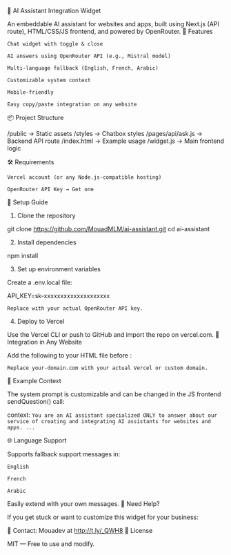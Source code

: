 🧠 AI Assistant Integration Widget

An embeddable AI assistant for websites and apps, built using Next.js (API route), HTML/CSS/JS frontend, and powered by OpenRouter.
🚀 Features

    Chat widget with toggle & close

    AI answers using OpenRouter API (e.g., Mistral model)

    Multi-language fallback (English, French, Arabic)

    Customizable system context

    Mobile-friendly

    Easy copy/paste integration on any website

📦 Project Structure

/public            → Static assets
/styles            → Chatbox styles
/pages/api/ask.js  → Backend API route
/index.html        → Example usage
/widget.js         → Main frontend logic

🛠 Requirements

    Vercel account (or any Node.js-compatible hosting)

    OpenRouter API Key → Get one

🔧 Setup Guide
1. Clone the repository

git clone https://github.com/MouadMLM/ai-assistant.git
cd ai-assistant

2. Install dependencies

npm install

3. Set up environment variables

Create a .env.local file:

API_KEY=sk-xxxxxxxxxxxxxxxxxxxx

    Replace with your actual OpenRouter API key.

4. Deploy to Vercel

Use the Vercel CLI or push to GitHub and import the repo on vercel.com.
🧩 Integration in Any Website

Add the following to your HTML file before </body>:

<!-- Include the AI Assistant Widget -->
<link rel="stylesheet" href="https://your-domain.com/styles/chatbox.css" />
<div id="chat-box-wrapper">
  <!-- Chatbox will be injected here -->
</div>
<script src="https://your-domain.com/widget.js" defer></script>

    Replace your-domain.com with your actual Vercel or custom domain.

🧪 Example Context

The system prompt is customizable and can be changed in the JS frontend sendQuestion() call:

context: `You are an AI assistant specialized ONLY to answer about our service of creating and integrating AI assistants for websites and apps. ...`

🌐 Language Support

Supports fallback support messages in:

    English

    French

    Arabic

Easily extend with your own messages.
🤝 Need Help?

If you get stuck or want to customize this widget for your business:

📧 Contact: Mouadev at http://t.ly/_QWH8
📄 License

MIT — Free to use and modify.
